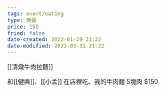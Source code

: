 ```yaml
---
tags: event/eating
type: 晚餐
price: 150
fried: false
date-created: 2022-01-29 21:22
date-modified: 2022-03-31 21:22
---
```


[[清燉牛肉拉麵]]

和[[健興]]、[[小孟]] 在店裡吃。我的牛肉麵 5塊肉 $150
